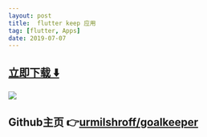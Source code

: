 ```yaml
---
layout: post
title:  flutter keep 应用
tag: [flutter, Apps]
date: 2019-07-07
---
```


 


## [立即下载 ️⬇️ ](https://codeload.github.com/urmilshroff/goalkeeper/zip/master) 


 
![](https://flutterawesome.com/content/images/2019/06/Goalkeeper.jpg)
 
  

## Github主页 👉[urmilshroff/goalkeeper](http://github.com/urmilshroff/goalkeeper)